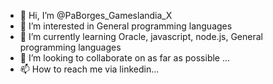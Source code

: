 - 👋 Hi, I’m @PaBorges_Gameslandia_X
- 👀 I’m interested in General programming languages
- 🌱 I’m currently learning Oracle, javascript, node.js, General programming languages
- 💞️ I’m looking to collaborate on as far as possible ...
- 📫 How to reach me via linkedin...

<!---
Este repositório é ✨ especial ✨ porque é a porta de entrada para tudo o que ando criando, explorando e aprendendo.

💻 Aqui você vai encontrar:

Projetos pessoais, ideias malucas (e algumas bem úteis!)

Experimentos com código, APIs, bots e web apps

Um pouco de tudo: de dev front-end a scripts que salvam meu dia

🚀 Estou sempre mexendo em algo novo, tentando simplificar o complicado e aprender no processo.

Se você curte tecnologia, criatividade e uma pitada de curiosidade... já somos parecidos!

📬 Me manda um alô se quiser colaborar ou bater um papo sobre código, games ou café ☕
Vamos construir coisas incríveis juntos!

